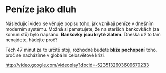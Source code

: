 <!--
title : Peníze jako dluh
author : Roman Ožana <ozana@omdesign.cz>
date : 25.11.2008 11:15:13
tags : video
-->

# Peníze jako dluh

Následující video se věnuje popisu toho, jak vznikají peníze v dnešním moderním systému. Možná si pamatujete, že na starších bankovkách (za komunistů) bylo napsáno: **Bankovky jsou kryté zlatem**. Dneska už to tam nenajdete, hádejte proč?

Těch 47 minut za to určitě stojí, rozhodně budete **blíže pochopení** toho, proč se nacházíme v globální celosvětové krizi.

http://video.google.com/videoplay?docid=-5235132603609670233